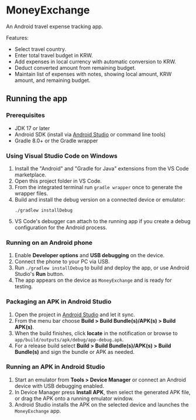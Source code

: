 # MoneyExchange

An Android travel expense tracking app.

Features:
- Select travel country.
- Enter total travel budget in KRW.
- Add expenses in local currency with automatic conversion to KRW.
- Deduct converted amount from remaining budget.
- Maintain list of expenses with notes, showing local amount, KRW amount, and remaining budget.

## Running the app

### Prerequisites
- JDK 17 or later
- Android SDK (install via [Android Studio](https://developer.android.com/studio) or command line tools)
- Gradle 8.0+ or the Gradle wrapper

### Using Visual Studio Code on Windows
1. Install the "Android" and "Gradle for Java" extensions from the VS Code marketplace.
2. Open this project folder in VS Code.
3. From the integrated terminal run `gradle wrapper` once to generate the wrapper files.
4. Build and install the debug version on a connected device or emulator:
   ```
   ./gradlew installDebug
   ```
5. VS Code's debugger can attach to the running app if you create a debug configuration for the Android process.

### Running on an Android phone
1. Enable **Developer options** and **USB debugging** on the device.
2. Connect the phone to your PC via USB.
3. Run `./gradlew installDebug` to build and deploy the app, or use Android Studio's **Run** button.
4. The app appears on the device as `MoneyExchange` and is ready for testing.

### Packaging an APK in Android Studio
1. Open the project in [Android Studio](https://developer.android.com/studio) and let it sync.
2. From the menu bar choose **Build > Build Bundle(s)/APK(s) > Build APK(s)**.
3. When the build finishes, click **locate** in the notification or browse to `app/build/outputs/apk/debug/app-debug.apk`.
4. For a release build select **Build > Build Bundle(s)/APK(s) > Build Bundle(s)** and sign the bundle or APK as needed.

### Running an APK in Android Studio
1. Start an emulator from **Tools > Device Manager** or connect an Android device with USB debugging enabled.
2. In Device Manager press **Install APK**, then select the generated APK file, or drag the APK onto a running emulator window.
3. Android Studio installs the APK on the selected device and launches the `MoneyExchange` app.

